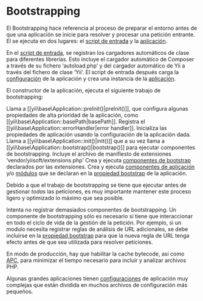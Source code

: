 ﻿Bootstrapping
=============

El Bootstrapping hace referencia al proceso de preparar el entorno antes de que una aplicación se inicie para resolver y procesar una petición entrante. El se ejecuta en dos lugares: el [script de entrada](structure-entry-scripts.md) y la [aplicación](structure-applications.md).

En el [script de entrada](structure-entry-scripts.md), se registran los cargadores automáticos de clase para diferentes librerías. Esto incluye el cargador automático de Composer a través de su fichero ‘autoload.php’ y del cargador automático de Yii a través del fichero de clase ‘Yii’. El script de entrada después carga la [configuración](concept-configurations.md) de la aplicación y crea una instancia de la [aplicación](structure-applications.md).

El constructor de la aplicación, ejecuta el siguiente trabajo de bootstrapping:

Llama a [[yii\base\Application::preInit()|preInit()]], que configura algunas propiedades de alta prioridad de la aplicación, como [[yii\base\Application::basePath|basePath]].
Registra el [[yii\base\Application::errorHandler|error handler]].
Inicializa las propiedades de aplicación usando la configuración de la aplicación dada.
Llama a [[yii\base\Application::init()|init()]] que a su vez llama a [[yii\base\Application::bootstrap()|bootstrap()]] para ejecutar componentes de bootstrapping.
Incluye el archivo de manifiesto de extensiones ‘vendor/yiisoft/extensions.php’
Crea y ejecuta [componentes de bootstrap](structure-extensions.md#bootstrapping-classes) declarados por las extensiones. 
Crea y ejecuta [componentes de aplicación](structure-application-components.md) y/o [módulos](structure-modules.md) que se declaran en la [propiedad bootstrap](structure-applications.md#bootstrap) de la aplicación.

Debido a que el trabajo de bootstrapping se tiene que ejecutar antes de gestionar *todas* las peticiones, es muy importante mantener este proceso ligero y optimizado lo máximo que sea posible.

Intenta no registrar demasiados componentes de bootstrapping. Un componente de bootstrapping sólo es necesario si tiene que interaccionar en todo el ciclo de vida de la gestión de la petición. Por ejemplo, si un modulo necesita registrar reglas de análisis de URL adicionales, se debe incluirse en la [propiedad bootstrap](structure-applications.md#bootstrap) para que la nueva regla de URL tenga efecto antes de que sea utilizada para resolver peticiones.

En modo de producción, hay que habilitar la cache bytecode, así como [APC](http://php.net/manual/es/book.apc.php), para minimizar el tiempo necesario para incluir y analizar archivos PHP.

Algunas grandes aplicaciones tienen [configuraciones](concept-configurations.md) de aplicación muy complejas que están dividida en muchos archivos de configuración más pequeños.

